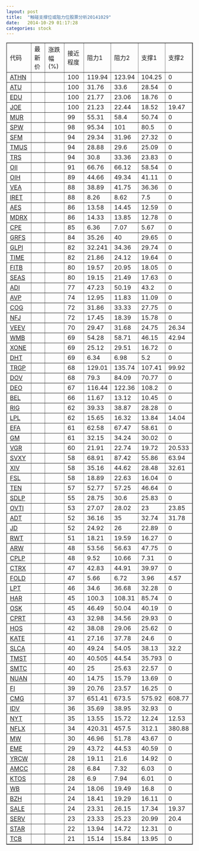 ```yaml
---
layout: post
title:  "触碰支撑位或阻力位股票分析20141029"
date:   2014-10-29 01:17:28
categories: stock
---
```

<script type="text/javascript">
var stockList = []
stockList.push('gb_athn');
stockList.push('gb_atu');
stockList.push('gb_edu');
stockList.push('gb_joe');
stockList.push('gb_mur');
stockList.push('gb_spw');
stockList.push('gb_sfm');
stockList.push('gb_tmus');
stockList.push('gb_trs');
stockList.push('gb_oii');
stockList.push('gb_oih');
stockList.push('gb_vea');
stockList.push('gb_iret');
stockList.push('gb_aes');
stockList.push('gb_mdrx');
stockList.push('gb_cpe');
stockList.push('gb_grfs');
stockList.push('gb_glpi');
stockList.push('gb_time');
stockList.push('gb_fitb');
stockList.push('gb_seas');
stockList.push('gb_adi');
stockList.push('gb_avp');
stockList.push('gb_cog');
stockList.push('gb_nfj');
stockList.push('gb_veev');
stockList.push('gb_wmb');
stockList.push('gb_xone');
stockList.push('gb_dht');
stockList.push('gb_trgp');
stockList.push('gb_dov');
stockList.push('gb_deo');
stockList.push('gb_bel');
stockList.push('gb_rig');
stockList.push('gb_lpl');
stockList.push('gb_efa');
stockList.push('gb_gm');
stockList.push('gb_vgr');
stockList.push('gb_svxy');
stockList.push('gb_xiv');
stockList.push('gb_fsl');
stockList.push('gb_ten');
stockList.push('gb_sdlp');
stockList.push('gb_ovti');
stockList.push('gb_adt');
stockList.push('gb_jd');
stockList.push('gb_rwt');
stockList.push('gb_arw');
stockList.push('gb_cplp');
stockList.push('gb_ctrx');
stockList.push('gb_fold');
stockList.push('gb_lpt');
stockList.push('gb_har');
stockList.push('gb_osk');
stockList.push('gb_cprt');
stockList.push('gb_hos');
stockList.push('gb_kate');
stockList.push('gb_slca');
stockList.push('gb_tmst');
stockList.push('gb_smtc');
stockList.push('gb_nuan');
stockList.push('gb_fi');
stockList.push('gb_cmg');
stockList.push('gb_idv');
stockList.push('gb_nyt');
stockList.push('gb_nflx');
stockList.push('gb_mw');
stockList.push('gb_eme');
stockList.push('gb_yrcw');
stockList.push('gb_amcc');
stockList.push('gb_ktos');
stockList.push('gb_wb');
stockList.push('gb_bzh');
stockList.push('gb_sale');
stockList.push('gb_serv');
stockList.push('gb_star');
stockList.push('gb_tcb');
</script>
<table border="1">
 <tr>
 <td>代码</td>
 <td>最新价</td>
 <td>涨跌幅(%)</td>
 <td>接近程度</td>
 <td>阻力1</td>
 <td>阻力2</td>
 <td>支撑1</td>
 <td>支撑2</td>
</tr>
  <tr id="athn" class="red">
  <td><a href="http://stock.finance.sina.com.cn/usstock/quotes/ATHN.html" target="_blank">ATHN</a></td><td></td><td></td><td>100</td><td>119.94</td><td>123.94</td><td>104.25</td><td>0</td></tr>
  <tr id="atu" class="red">
  <td><a href="http://stock.finance.sina.com.cn/usstock/quotes/ATU.html" target="_blank">ATU</a></td><td></td><td></td><td>100</td><td>31.76</td><td>33.6</td><td>28.54</td><td>0</td></tr>
  <tr id="edu" class="red">
  <td><a href="http://stock.finance.sina.com.cn/usstock/quotes/EDU.html" target="_blank">EDU</a></td><td></td><td></td><td>100</td><td>21.77</td><td>23.06</td><td>18.76</td><td>0</td></tr>
  <tr id="joe" class="green">
  <td><a href="http://stock.finance.sina.com.cn/usstock/quotes/JOE.html" target="_blank">JOE</a></td><td></td><td></td><td>100</td><td>21.23</td><td>22.44</td><td>18.52</td><td>19.47</td></tr>
  <tr id="mur" class="green">
  <td><a href="http://stock.finance.sina.com.cn/usstock/quotes/MUR.html" target="_blank">MUR</a></td><td></td><td></td><td>99</td><td>55.31</td><td>58.4</td><td>50.74</td><td>0</td></tr>
  <tr id="spw" class="red">
  <td><a href="http://stock.finance.sina.com.cn/usstock/quotes/SPW.html" target="_blank">SPW</a></td><td></td><td></td><td>98</td><td>95.34</td><td>101</td><td>80.5</td><td>0</td></tr>
  <tr id="sfm" class="red">
  <td><a href="http://stock.finance.sina.com.cn/usstock/quotes/SFM.html" target="_blank">SFM</a></td><td></td><td></td><td>94</td><td>29.34</td><td>31.96</td><td>27.32</td><td>0</td></tr>
  <tr id="tmus" class="red">
  <td><a href="http://stock.finance.sina.com.cn/usstock/quotes/TMUS.html" target="_blank">TMUS</a></td><td></td><td></td><td>94</td><td>28.88</td><td>29.6</td><td>25.09</td><td>0</td></tr>
  <tr id="trs" class="red">
  <td><a href="http://stock.finance.sina.com.cn/usstock/quotes/TRS.html" target="_blank">TRS</a></td><td></td><td></td><td>94</td><td>30.8</td><td>33.36</td><td>23.83</td><td>0</td></tr>
  <tr id="oii" class="red">
  <td><a href="http://stock.finance.sina.com.cn/usstock/quotes/OII.html" target="_blank">OII</a></td><td></td><td></td><td>91</td><td>66.76</td><td>66.12</td><td>58.54</td><td>0</td></tr>
  <tr id="oih" class="red">
  <td><a href="http://stock.finance.sina.com.cn/usstock/quotes/OIH.html" target="_blank">OIH</a></td><td></td><td></td><td>89</td><td>44.66</td><td>49.34</td><td>41.11</td><td>0</td></tr>
  <tr id="vea" class="green">
  <td><a href="http://stock.finance.sina.com.cn/usstock/quotes/VEA.html" target="_blank">VEA</a></td><td></td><td></td><td>88</td><td>38.89</td><td>41.75</td><td>36.36</td><td>0</td></tr>
  <tr id="iret" class="red">
  <td><a href="http://stock.finance.sina.com.cn/usstock/quotes/IRET.html" target="_blank">IRET</a></td><td></td><td></td><td>88</td><td>8.26</td><td>8.62</td><td>7.5</td><td>0</td></tr>
  <tr id="aes" class="green">
  <td><a href="http://stock.finance.sina.com.cn/usstock/quotes/AES.html" target="_blank">AES</a></td><td></td><td></td><td>86</td><td>13.58</td><td>14.45</td><td>12.59</td><td>0</td></tr>
  <tr id="mdrx" class="green">
  <td><a href="http://stock.finance.sina.com.cn/usstock/quotes/MDRX.html" target="_blank">MDRX</a></td><td></td><td></td><td>86</td><td>14.33</td><td>13.85</td><td>12.78</td><td>0</td></tr>
  <tr id="cpe" class="red">
  <td><a href="http://stock.finance.sina.com.cn/usstock/quotes/CPE.html" target="_blank">CPE</a></td><td></td><td></td><td>85</td><td>6.36</td><td>7.07</td><td>5.67</td><td>0</td></tr>
  <tr id="grfs" class="red">
  <td><a href="http://stock.finance.sina.com.cn/usstock/quotes/GRFS.html" target="_blank">GRFS</a></td><td></td><td></td><td>84</td><td>35.26</td><td>40</td><td>29.65</td><td>0</td></tr>
  <tr id="glpi" class="red">
  <td><a href="http://stock.finance.sina.com.cn/usstock/quotes/GLPI.html" target="_blank">GLPI</a></td><td></td><td></td><td>82</td><td>32.241</td><td>34.36</td><td>29.74</td><td>0</td></tr>
  <tr id="time" class="red">
  <td><a href="http://stock.finance.sina.com.cn/usstock/quotes/TIME.html" target="_blank">TIME</a></td><td></td><td></td><td>82</td><td>21.86</td><td>24.12</td><td>19.64</td><td>0</td></tr>
  <tr id="fitb" class="red">
  <td><a href="http://stock.finance.sina.com.cn/usstock/quotes/FITB.html" target="_blank">FITB</a></td><td></td><td></td><td>80</td><td>19.57</td><td>20.95</td><td>18.05</td><td>0</td></tr>
  <tr id="seas" class="red">
  <td><a href="http://stock.finance.sina.com.cn/usstock/quotes/SEAS.html" target="_blank">SEAS</a></td><td></td><td></td><td>80</td><td>19.15</td><td>21.49</td><td>17.63</td><td>0</td></tr>
  <tr id="adi" class="red">
  <td><a href="http://stock.finance.sina.com.cn/usstock/quotes/ADI.html" target="_blank">ADI</a></td><td></td><td></td><td>77</td><td>47.23</td><td>50.19</td><td>43.2</td><td>0</td></tr>
  <tr id="avp" class="green">
  <td><a href="http://stock.finance.sina.com.cn/usstock/quotes/AVP.html" target="_blank">AVP</a></td><td></td><td></td><td>74</td><td>12.95</td><td>11.83</td><td>11.09</td><td>0</td></tr>
  <tr id="cog" class="red">
  <td><a href="http://stock.finance.sina.com.cn/usstock/quotes/COG.html" target="_blank">COG</a></td><td></td><td></td><td>72</td><td>31.86</td><td>33.33</td><td>27.75</td><td>0</td></tr>
  <tr id="nfj" class="red">
  <td><a href="http://stock.finance.sina.com.cn/usstock/quotes/NFJ.html" target="_blank">NFJ</a></td><td></td><td></td><td>72</td><td>17.45</td><td>18.39</td><td>15.78</td><td>0</td></tr>
  <tr id="veev" class="red">
  <td><a href="http://stock.finance.sina.com.cn/usstock/quotes/VEEV.html" target="_blank">VEEV</a></td><td></td><td></td><td>70</td><td>29.47</td><td>31.68</td><td>24.75</td><td>26.34</td></tr>
  <tr id="wmb" class="red">
  <td><a href="http://stock.finance.sina.com.cn/usstock/quotes/WMB.html" target="_blank">WMB</a></td><td></td><td></td><td>69</td><td>54.28</td><td>58.71</td><td>46.15</td><td>42.94</td></tr>
  <tr id="xone" class="red">
  <td><a href="http://stock.finance.sina.com.cn/usstock/quotes/XONE.html" target="_blank">XONE</a></td><td></td><td></td><td>69</td><td>25.12</td><td>29.51</td><td>16.72</td><td>0</td></tr>
  <tr id="dht" class="red">
  <td><a href="http://stock.finance.sina.com.cn/usstock/quotes/DHT.html" target="_blank">DHT</a></td><td></td><td></td><td>69</td><td>6.34</td><td>6.98</td><td>5.2</td><td>0</td></tr>
  <tr id="trgp" class="red">
  <td><a href="http://stock.finance.sina.com.cn/usstock/quotes/TRGP.html" target="_blank">TRGP</a></td><td></td><td></td><td>68</td><td>129.01</td><td>135.74</td><td>107.41</td><td>99.92</td></tr>
  <tr id="dov" class="green">
  <td><a href="http://stock.finance.sina.com.cn/usstock/quotes/DOV.html" target="_blank">DOV</a></td><td></td><td></td><td>68</td><td>79.3</td><td>84.09</td><td>70.77</td><td>0</td></tr>
  <tr id="deo" class="red">
  <td><a href="http://stock.finance.sina.com.cn/usstock/quotes/DEO.html" target="_blank">DEO</a></td><td></td><td></td><td>67</td><td>116.44</td><td>122.36</td><td>108.2</td><td>0</td></tr>
  <tr id="bel" class="red">
  <td><a href="http://stock.finance.sina.com.cn/usstock/quotes/BEL.html" target="_blank">BEL</a></td><td></td><td></td><td>66</td><td>11.67</td><td>13.12</td><td>10.45</td><td>0</td></tr>
  <tr id="rig" class="green">
  <td><a href="http://stock.finance.sina.com.cn/usstock/quotes/RIG.html" target="_blank">RIG</a></td><td></td><td></td><td>62</td><td>39.33</td><td>38.87</td><td>28.28</td><td>0</td></tr>
  <tr id="lpl" class="green">
  <td><a href="http://stock.finance.sina.com.cn/usstock/quotes/LPL.html" target="_blank">LPL</a></td><td></td><td></td><td>62</td><td>15.65</td><td>16.32</td><td>13.84</td><td>14.04</td></tr>
  <tr id="efa" class="green">
  <td><a href="http://stock.finance.sina.com.cn/usstock/quotes/EFA.html" target="_blank">EFA</a></td><td></td><td></td><td>61</td><td>62.58</td><td>67.47</td><td>58.61</td><td>0</td></tr>
  <tr id="gm" class="green">
  <td><a href="http://stock.finance.sina.com.cn/usstock/quotes/GM.html" target="_blank">GM</a></td><td></td><td></td><td>61</td><td>32.15</td><td>34.24</td><td>30.02</td><td>0</td></tr>
  <tr id="vgr" class="green">
  <td><a href="http://stock.finance.sina.com.cn/usstock/quotes/VGR.html" target="_blank">VGR</a></td><td></td><td></td><td>60</td><td>21.91</td><td>22.74</td><td>19.72</td><td>20.533</td></tr>
  <tr id="svxy" class="red">
  <td><a href="http://stock.finance.sina.com.cn/usstock/quotes/SVXY.html" target="_blank">SVXY</a></td><td></td><td></td><td>58</td><td>68.91</td><td>87.42</td><td>55.86</td><td>63.94</td></tr>
  <tr id="xiv" class="red">
  <td><a href="http://stock.finance.sina.com.cn/usstock/quotes/XIV.html" target="_blank">XIV</a></td><td></td><td></td><td>58</td><td>35.16</td><td>44.62</td><td>28.48</td><td>32.61</td></tr>
  <tr id="fsl" class="red">
  <td><a href="http://stock.finance.sina.com.cn/usstock/quotes/FSL.html" target="_blank">FSL</a></td><td></td><td></td><td>58</td><td>18.89</td><td>22.63</td><td>16.04</td><td>0</td></tr>
  <tr id="ten" class="green">
  <td><a href="http://stock.finance.sina.com.cn/usstock/quotes/TEN.html" target="_blank">TEN</a></td><td></td><td></td><td>57</td><td>52.77</td><td>57.25</td><td>46.64</td><td>0</td></tr>
  <tr id="sdlp" class="green">
  <td><a href="http://stock.finance.sina.com.cn/usstock/quotes/SDLP.html" target="_blank">SDLP</a></td><td></td><td></td><td>55</td><td>28.75</td><td>30.6</td><td>25.83</td><td>0</td></tr>
  <tr id="ovti" class="green">
  <td><a href="http://stock.finance.sina.com.cn/usstock/quotes/OVTI.html" target="_blank">OVTI</a></td><td></td><td></td><td>53</td><td>27.07</td><td>28.02</td><td>23</td><td>23.85</td></tr>
  <tr id="adt" class="green">
  <td><a href="http://stock.finance.sina.com.cn/usstock/quotes/ADT.html" target="_blank">ADT</a></td><td></td><td></td><td>52</td><td>36.16</td><td>35</td><td>32.74</td><td>31.78</td></tr>
  <tr id="jd" class="red">
  <td><a href="http://stock.finance.sina.com.cn/usstock/quotes/JD.html" target="_blank">JD</a></td><td></td><td></td><td>52</td><td>24.92</td><td>26</td><td>22.89</td><td>0</td></tr>
  <tr id="rwt" class="green">
  <td><a href="http://stock.finance.sina.com.cn/usstock/quotes/RWT.html" target="_blank">RWT</a></td><td></td><td></td><td>51</td><td>18.21</td><td>19.59</td><td>16.27</td><td>0</td></tr>
  <tr id="arw" class="green">
  <td><a href="http://stock.finance.sina.com.cn/usstock/quotes/ARW.html" target="_blank">ARW</a></td><td></td><td></td><td>48</td><td>53.56</td><td>56.63</td><td>47.75</td><td>0</td></tr>
  <tr id="cplp" class="red">
  <td><a href="http://stock.finance.sina.com.cn/usstock/quotes/CPLP.html" target="_blank">CPLP</a></td><td></td><td></td><td>48</td><td>9.52</td><td>10.66</td><td>7.31</td><td>0</td></tr>
  <tr id="ctrx" class="red">
  <td><a href="http://stock.finance.sina.com.cn/usstock/quotes/CTRX.html" target="_blank">CTRX</a></td><td></td><td></td><td>47</td><td>42.83</td><td>44.91</td><td>39.97</td><td>0</td></tr>
  <tr id="fold" class="red">
  <td><a href="http://stock.finance.sina.com.cn/usstock/quotes/FOLD.html" target="_blank">FOLD</a></td><td></td><td></td><td>47</td><td>5.66</td><td>6.72</td><td>3.96</td><td>4.57</td></tr>
  <tr id="lpt" class="green">
  <td><a href="http://stock.finance.sina.com.cn/usstock/quotes/LPT.html" target="_blank">LPT</a></td><td></td><td></td><td>46</td><td>34.6</td><td>36.68</td><td>32.28</td><td>0</td></tr>
  <tr id="har" class="green">
  <td><a href="http://stock.finance.sina.com.cn/usstock/quotes/HAR.html" target="_blank">HAR</a></td><td></td><td></td><td>45</td><td>100.3</td><td>108.31</td><td>85.74</td><td>0</td></tr>
  <tr id="osk" class="green">
  <td><a href="http://stock.finance.sina.com.cn/usstock/quotes/OSK.html" target="_blank">OSK</a></td><td></td><td></td><td>45</td><td>46.49</td><td>50.04</td><td>40.19</td><td>0</td></tr>
  <tr id="cprt" class="green">
  <td><a href="http://stock.finance.sina.com.cn/usstock/quotes/CPRT.html" target="_blank">CPRT</a></td><td></td><td></td><td>43</td><td>32.98</td><td>34.56</td><td>29.93</td><td>0</td></tr>
  <tr id="hos" class="red">
  <td><a href="http://stock.finance.sina.com.cn/usstock/quotes/HOS.html" target="_blank">HOS</a></td><td></td><td></td><td>42</td><td>38.08</td><td>29.06</td><td>25.62</td><td>0</td></tr>
  <tr id="kate" class="red">
  <td><a href="http://stock.finance.sina.com.cn/usstock/quotes/KATE.html" target="_blank">KATE</a></td><td></td><td></td><td>41</td><td>27.16</td><td>37.78</td><td>24.6</td><td>0</td></tr>
  <tr id="slca" class="green">
  <td><a href="http://stock.finance.sina.com.cn/usstock/quotes/SLCA.html" target="_blank">SLCA</a></td><td></td><td></td><td>40</td><td>49.24</td><td>54.05</td><td>38.13</td><td>32.2</td></tr>
  <tr id="tmst" class="red">
  <td><a href="http://stock.finance.sina.com.cn/usstock/quotes/TMST.html" target="_blank">TMST</a></td><td></td><td></td><td>40</td><td>40.505</td><td>44.54</td><td>35.793</td><td>0</td></tr>
  <tr id="smtc" class="red">
  <td><a href="http://stock.finance.sina.com.cn/usstock/quotes/SMTC.html" target="_blank">SMTC</a></td><td></td><td></td><td>40</td><td>25</td><td>25.63</td><td>22.57</td><td>0</td></tr>
  <tr id="nuan" class="green">
  <td><a href="http://stock.finance.sina.com.cn/usstock/quotes/NUAN.html" target="_blank">NUAN</a></td><td></td><td></td><td>40</td><td>14.75</td><td>15.79</td><td>13.69</td><td>0</td></tr>
  <tr id="fi" class="green">
  <td><a href="http://stock.finance.sina.com.cn/usstock/quotes/FI.html" target="_blank">FI</a></td><td></td><td></td><td>39</td><td>20.76</td><td>23.57</td><td>16.25</td><td>0</td></tr>
  <tr id="cmg" class="red">
  <td><a href="http://stock.finance.sina.com.cn/usstock/quotes/CMG.html" target="_blank">CMG</a></td><td></td><td></td><td>37</td><td>651.41</td><td>673.5</td><td>575.92</td><td>608.77</td></tr>
  <tr id="idv" class="green">
  <td><a href="http://stock.finance.sina.com.cn/usstock/quotes/IDV.html" target="_blank">IDV</a></td><td></td><td></td><td>36</td><td>35.69</td><td>38.95</td><td>32.93</td><td>0</td></tr>
  <tr id="nyt" class="green">
  <td><a href="http://stock.finance.sina.com.cn/usstock/quotes/NYT.html" target="_blank">NYT</a></td><td></td><td></td><td>35</td><td>13.55</td><td>15.72</td><td>12.24</td><td>12.53</td></tr>
  <tr id="nflx" class="green">
  <td><a href="http://stock.finance.sina.com.cn/usstock/quotes/NFLX.html" target="_blank">NFLX</a></td><td></td><td></td><td>34</td><td>420.31</td><td>457.5</td><td>312.1</td><td>380.88</td></tr>
  <tr id="mw" class="red">
  <td><a href="http://stock.finance.sina.com.cn/usstock/quotes/MW.html" target="_blank">MW</a></td><td></td><td></td><td>30</td><td>46.96</td><td>51.78</td><td>43.67</td><td>0</td></tr>
  <tr id="eme" class="green">
  <td><a href="http://stock.finance.sina.com.cn/usstock/quotes/EME.html" target="_blank">EME</a></td><td></td><td></td><td>29</td><td>43.72</td><td>44.53</td><td>40.59</td><td>0</td></tr>
  <tr id="yrcw" class="red">
  <td><a href="http://stock.finance.sina.com.cn/usstock/quotes/YRCW.html" target="_blank">YRCW</a></td><td></td><td></td><td>28</td><td>19.11</td><td>21.6</td><td>14.92</td><td>0</td></tr>
  <tr id="amcc" class="green">
  <td><a href="http://stock.finance.sina.com.cn/usstock/quotes/AMCC.html" target="_blank">AMCC</a></td><td></td><td></td><td>28</td><td>6.84</td><td>7.32</td><td>6.03</td><td>0</td></tr>
  <tr id="ktos" class="red">
  <td><a href="http://stock.finance.sina.com.cn/usstock/quotes/KTOS.html" target="_blank">KTOS</a></td><td></td><td></td><td>28</td><td>6.9</td><td>7.94</td><td>6.01</td><td>0</td></tr>
  <tr id="wb" class="green">
  <td><a href="http://stock.finance.sina.com.cn/usstock/quotes/WB.html" target="_blank">WB</a></td><td></td><td></td><td>24</td><td>18.06</td><td>19.49</td><td>16.8</td><td>0</td></tr>
  <tr id="bzh" class="red">
  <td><a href="http://stock.finance.sina.com.cn/usstock/quotes/BZH.html" target="_blank">BZH</a></td><td></td><td></td><td>24</td><td>18.41</td><td>19.29</td><td>16.11</td><td>0</td></tr>
  <tr id="sale" class="green">
  <td><a href="http://stock.finance.sina.com.cn/usstock/quotes/SALE.html" target="_blank">SALE</a></td><td></td><td></td><td>24</td><td>23.31</td><td>26.15</td><td>17.34</td><td>19.37</td></tr>
  <tr id="serv" class="red">
  <td><a href="http://stock.finance.sina.com.cn/usstock/quotes/SERV.html" target="_blank">SERV</a></td><td></td><td></td><td>23</td><td>23.33</td><td>25.23</td><td>20.99</td><td>20.4</td></tr>
  <tr id="star" class="green">
  <td><a href="http://stock.finance.sina.com.cn/usstock/quotes/STAR.html" target="_blank">STAR</a></td><td></td><td></td><td>22</td><td>13.94</td><td>14.72</td><td>12.31</td><td>0</td></tr>
  <tr id="tcb" class="red">
  <td><a href="http://stock.finance.sina.com.cn/usstock/quotes/TCB.html" target="_blank">TCB</a></td><td></td><td></td><td>21</td><td>15.14</td><td>15.84</td><td>13.95</td><td>0</td></tr>
</table>
